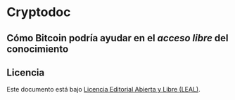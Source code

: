 # Cryptodoc

## Cómo Bitcoin podría ayudar en el *acceso libre* del conocimiento

## Licencia

Este documento está bajo [Licencia Editorial Abierta y Libre (LEAL)](https://github.com/NikaZhenya/licencia-editorial-abierta-y-libre).
